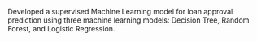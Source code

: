 Developed a supervised Machine Learning model for loan approval prediction using three machine learning models: Decision Tree, Random Forest, and Logistic Regression.
